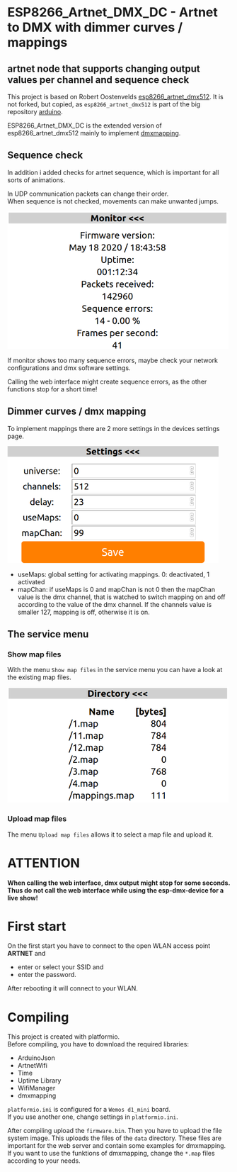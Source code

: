# ESP8266_Artnet_DMX_DC - Artnet to DMX with dimmer curves / mappings 
## artnet node that supports changing output values per channel and sequence check

This project is based on Robert Oostenvelds [esp8266_artnet_dmx512](https://github.com/robertoostenveld/arduino/tree/master/esp8266_artnet_dmx512).
It is not forked, but copied, as `esp8266_artnet_dmx512` is part of the big repository [arduino](https://github.com/robertoostenveld/arduino).

ESP8266_Artnet_DMX_DC is the extended version of esp8266_artnet_dmx512 mainly to implement [dmxmapping](https://github.com/Lutzion/dmxmapping).


## Sequence check
In addition i added checks for artnet sequence, which is important for all sorts of animations.

In UDP communication packets can change their order.  
When sequence is not checked, movements can make unwanted jumps.  
  
![Monitor!](/media/Monitor.png "Monitor page")

If monitor shows too many sequence errors, maybe check your network configurations and dmx software settings.

Calling the web interface might create sequence errors, as the other functions stop for a short time! 

## Dimmer curves / dmx mapping
To implement mappings there are 2 more settings in the devices settings page.

![Settings!](/media/Settings.png "Settings page")

- useMaps: global setting for activating mappings. 0: deactivated, 1 activated
- mapChan: if useMaps is 0 and mapChan is not 0 then the mapChan value is the dmx channel, that is watched to switch mapping on and off according to the value of the dmx channel. If the channels value is smaller 127, mapping is off, otherwise it is on.  

## The service menu
### Show map files
With the menu `Show map files` in the service menu you can have a look at the existing map files.  
  
![DirMap!](/media/DirMapFiles.png "Directory of map files")

### Upload map files
The menu `Upload map files` allows it to select a map file and upload it.


# ATTENTION
**When calling the web interface, dmx output might stop for some seconds.  
Thus do not call the web interface while using the esp-dmx-device for a live show!**


# First start
On the first start you have to connect to the open WLAN access point **ARTNET** and 
- enter or select your SSID and 
- enter the password.

After rebooting it will connect to your WLAN.

# Compiling
This project is created with platformio.  
Before compiling, you have to download the required libraries:
- ArduinoJson
- ArtnetWifi
- Time
- Uptime Library
- WifiManager
- dmxmapping

`platformio.ini` is configured for a `Wemos d1_mini` board.  
If you use another one, change settings in `platformio.ini`. 

After compiling upload the `firmware.bin`.
Then you have to upload the file system image. This uploads the files of the `data` directory. These files are important for the web server and contain some examples for dmxmapping.  
If you want to use the funktions of dmxmapping, change the `*.map` files according to your needs. 
